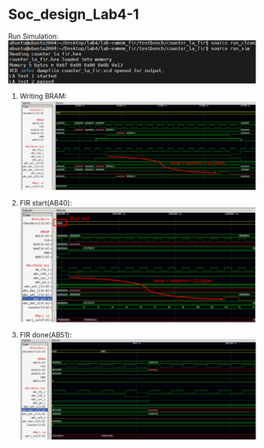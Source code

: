 # Soc_design_Lab4-1

Run Simulation:
![/run_sim](/dump/run_sim.png)

1. Writing BRAM:
![Writing](/dump/write_bram.png)

3. FIR start(AB40):
![start](/dump/AB40.png)

4. FIR done(AB51):
![done](/dump/AB51.png)
